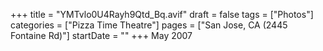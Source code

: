 +++
title = "YMTvlo0U4Rayh9Qtd_Bq.avif"
draft = false
tags = ["Photos"]
categories = ["Pizza Time Theatre"]
pages = ["San Jose, CA (2445 Fontaine Rd)"]
startDate = ""
+++
May 2007
